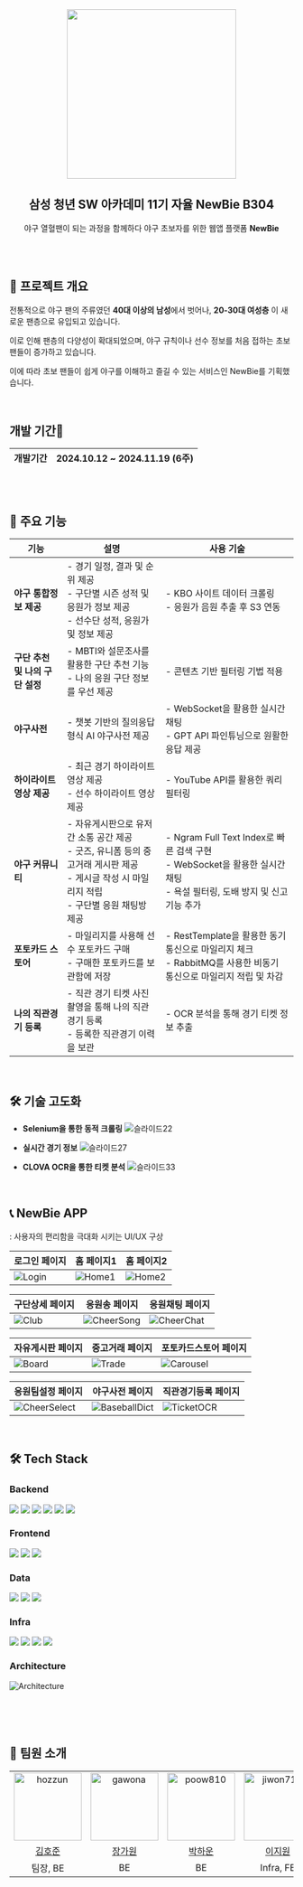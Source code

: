  <div align="center">

<img width="300px" src="https://github.com/user-attachments/assets/f4b073ac-dd0d-430b-8dc3-d7d92c2fcce2" />

<br>

<h2>삼성 청년 SW 아카데미 11기 자율 NewBie B304</h2>

<p>
    야구 열혈팬이 되는 과정을 함께하다
    야구 초보자를 위한 웹앱 플랫폼 <strong>NewBie</strong>
</p>

<br/>
<br/>

</div>

<div>

## 💫 프로젝트 개요

전통적으로 야구 팬의 주류였던 **40대 이상의 남성**에서 벗어나, **20-30대 여성층** 이 새로운 팬층으로 유입되고 있습니다.

이로 인해 팬층의 다양성이 확대되었으며, 야구 규칙이나 선수 정보를 처음 접하는 초보 팬들이 증가하고 있습니다.

이에 따라 초보 팬들이 쉽게 야구를 이해하고 즐길 수 있는 서비스인 NewBie를 기획했습니다.

<br/>

<h2> 개발 기간📅</h2>

| 개발기간 | 2024.10.12 ~ 2024.11.19 (6주) |
| -------- | ----------------------------- |

</div>

</div>

<br/>
<br/>

<!-- 기술 스택 -->

## 📌 주요 기능

| **기능**                        | **설명**                                                                                                                                           | **사용 기술**                                                                                                              |
| ------------------------------- | -------------------------------------------------------------------------------------------------------------------------------------------------- | -------------------------------------------------------------------------------------------------------------------------- |
| **야구 통합정보 제공**          | - 경기 일정, 결과 및 순위 제공<br>- 구단별 시즌 성적 및 응원가 정보 제공<br>- 선수단 성적, 응원가 및 정보 제공                                     | - KBO 사이트 데이터 크롤링<br>- 응원가 음원 추출 후 S3 연동                                                                |
| **구단 추천 및 나의 구단 설정** | - MBTI와 설문조사를 활용한 구단 추천 기능<br>- 나의 응원 구단 정보를 우선 제공                                                                     | - 콘텐츠 기반 필터링 기법 적용                                                                                             |
| **야구사전**                    | - 챗봇 기반의 질의응답 형식 AI 야구사전 제공                                                                                                       | - WebSocket을 활용한 실시간 채팅<br>- GPT API 파인튜닝으로 원활한 응답 제공                                                |
| **하이라이트 영상 제공**        | - 최근 경기 하이라이트 영상 제공<br>- 선수 하이라이트 영상 제공                                                                                    | - YouTube API를 활용한 쿼리 필터링                                                                                         |
| **야구 커뮤니티**               | - 자유게시판으로 유저 간 소통 공간 제공<br>- 굿즈, 유니폼 등의 중고거래 게시판 제공<br>- 게시글 작성 시 마일리지 적립<br>- 구단별 응원 채팅방 제공 | - Ngram Full Text Index로 빠른 검색 구현<br>- WebSocket을 활용한 실시간 채팅<br>- 욕설 필터링, 도배 방지 및 신고 기능 추가 |
| **포토카드 스토어**             | - 마일리지를 사용해 선수 포토카드 구매<br>- 구매한 포토카드를 보관함에 저장                                                                        | - RestTemplate을 활용한 동기 통신으로 마일리지 체크<br>- RabbitMQ를 사용한 비동기 통신으로 마일리지 적립 및 차감           |
| **나의 직관경기 등록**          | - 직관 경기 티켓 사진 촬영을 통해 나의 직관경기 등록<br>- 등록한 직관경기 이력을 보관                                                              | - OCR 분석을 통해 경기 티켓 정보 추출                                                                                      |

<br/>

## 🛠 기술 고도화

- **Selenium을 통한 동적 크롤링**
  ![슬라이드22](https://github.com/user-attachments/assets/09ee5dbe-96b2-42a8-9351-96fc052c3d72)

- **실시간 경기 정보**
  ![슬라이드27](https://github.com/user-attachments/assets/f26a9a13-6095-444a-99b8-f29fc3ad4252)

- **CLOVA OCR을 통한 티켓 분석**
  ![슬라이드33](https://github.com/user-attachments/assets/e7113342-1a28-4a69-be16-fb760d545b90)

<br/>

## 📞 NewBie APP

: 사용자의 편리함을 극대화 시키는 UI/UX 구상

| 로그인 페이지                                                                             | 홈 페이지1                                                                                | 홈 페이지2                                                                                |
| ----------------------------------------------------------------------------------------- | ----------------------------------------------------------------------------------------- | ----------------------------------------------------------------------------------------- |
| ![Login](https://github.com/user-attachments/assets/d23d44e0-356b-4567-bf29-e411a486abb3) | ![Home1](https://github.com/user-attachments/assets/5e26311d-5280-4c18-b7fa-29ce17cbedbe) | ![Home2](https://github.com/user-attachments/assets/84123d27-6913-462b-8aa2-24bee6159fd9) |

| 구단상세 페이지                                                                          | 응원송 페이지                                                                                 | 응원채팅 페이지                                                                               |
| ---------------------------------------------------------------------------------------- | --------------------------------------------------------------------------------------------- | --------------------------------------------------------------------------------------------- |
| ![Club](https://github.com/user-attachments/assets/dfe52c8f-ee0b-43a0-8de4-f550d19d91b0) | ![CheerSong](https://github.com/user-attachments/assets/89c2712a-7dbd-4a55-98f6-80d4f6254055) | ![CheerChat](https://github.com/user-attachments/assets/85c25e4d-e311-4626-93b3-a1b242675a5d) |

| 자유게시판 페이지                                                                         | 중고거래 페이지                                                                           | 포토카드스토어 페이지                                                                        |
| ----------------------------------------------------------------------------------------- | ----------------------------------------------------------------------------------------- | -------------------------------------------------------------------------------------------- |
| ![Board](https://github.com/user-attachments/assets/95e684d7-e6cd-48cc-83db-129e220810c8) | ![Trade](https://github.com/user-attachments/assets/d69fc2a3-b489-44f0-857e-946637ba05c6) | ![Carousel](https://github.com/user-attachments/assets/11f3b657-96c3-48c6-80c1-25d2d7214e8e) |

| 응원팀설정 페이지                                                                               | 야구사전 페이지                                                                                  | 직관경기등록 페이지                                                                           |
| ----------------------------------------------------------------------------------------------- | ------------------------------------------------------------------------------------------------ | --------------------------------------------------------------------------------------------- |
| ![CheerSelect](https://github.com/user-attachments/assets/5ea0bbb0-a0a4-47b9-8492-a3ccf5372bf5) | ![BaseballDict](https://github.com/user-attachments/assets/8f561d83-ced8-48e0-bcac-8c192e0f7f14) | ![TicketOCR](https://github.com/user-attachments/assets/9cf81369-85dd-4b7a-8c2d-559a2f00eec5) |

<br/>

  <h2>🛠 Tech Stack</h2>

<h3>Backend</h3>
<div>
    <img src="https://img.shields.io/badge/java-3578E5?style=for-the-badge&logo=java&logoColor=white" />
    <img src="https://img.shields.io/badge/springboot-6DB33F?style=for-the-badge&logo=springboot&logoColor=white" />
    <img src="https://img.shields.io/badge/jpa-FF7800?style=for-the-badge&logo=hibernate&logoColor=white" />
    <img src="https://img.shields.io/badge/spring%20security-6DB33F?style=for-the-badge&logo=springsecurity&logoColor=white" />
    <img src="https://img.shields.io/badge/python-3776AB?style=for-the-badge&logo=python&logoColor=white" />
    <img src="https://img.shields.io/badge/fastapi-009688?style=for-the-badge&logo=fastapi&logoColor=white" />
</div>
<h3>Frontend</h3>
<div>
    <img src="https://img.shields.io/badge/React-0088CC?style=for-the-badge&logo=react&logoColor=white" />
    <img src="https://img.shields.io/badge/redux-%23593d88.svg?style=for-the-badge&logo=redux&logoColor=white" />
    <img src="https://img.shields.io/badge/typescript-%23007ACC.svg?style=for-the-badge&logo=typescript&logoColor=white" />

</div>
<h3>Data</h3>
<div>
    <img src="https://img.shields.io/badge/mysql-4479A1?style=for-the-badge&logo=mysql&logoColor=white" />
    <img src="https://img.shields.io/badge/mongodb-47A248?style=for-the-badge&logo=mongodb&logoColor=white" />
    <img src="https://img.shields.io/badge/redis-FF4438?style=for-the-badge&logo=redis&logoColor=white " />
</div>
<h3>Infra</h3>
<div>
    <img src="https://img.shields.io/badge/amazon%20ec2-FF9900?style=for-the-badge&logo=amazonec2&logoColor=white" />
    <img src="https://img.shields.io/badge/docker-2496ED?style=for-the-badge&logo=docker&logoColor=white" />
    <img src="https://img.shields.io/badge/jenkins-D24939?style=for-the-badge&logo=jenkins&logoColor=white" />
    <img src="https://img.shields.io/badge/nginx-009639?style=for-the-badge&logo=nginx&logoColor=white" />
</div>
<h3>Architecture</h3>

![Architecture](https://github.com/user-attachments/assets/40af5d1e-5b7d-4695-9d54-6ade73dbaacf)

<br/>
<br/>  
<br/>

<div>
<h2>🧑‍ 팀원 소개</h2>

<div>
<table>
    <tr>
        <td align="center">
        <a href="https://github.com/hozzun">
          <img src="https://avatars.githubusercontent.com/hozzun" width="120px;" alt="hozzun">
        </a>
      </td>
      <td align="center">
        <a href="https://github.com/gawona">
          <img src="https://avatars.githubusercontent.com/gawona" width="120px;" alt="gawona">
        </a>
      </td>
      <td align="center">
        <a href="https://github.com/poow810">
          <img src="https://avatars.githubusercontent.com/poow810" width="120px;" alt="poow810">
        </a>
      </td>
      <td align="center">
        <a href="https://github.com/jiwon718">
          <img src="https://avatars.githubusercontent.com/jiwon718" width="120px;" alt="jiwon718">
        </a>
      </td>
      <td align="center">
        <a href="https://github.com/miryang1016">
          <img src="https://avatars.githubusercontent.com/miryang1016" width="120px;" alt="miryang1016">
        </a>
      </td>
      <td align="center">
        <a href="https://github.com/yasisicoco">
          <img src="https://avatars.githubusercontent.com/yasisicoco" width="120px;" alt="yasisicoco">
        </a>
      </td>
  </tr>
  <tr>
    <td align="center">
      <a href="https://github.com/hozzun">
        김호준
      </a>
    </td>
    <td align="center">
      <a href="https://github.com/gawona">
        장가원
      </a>
    </td>
    <td align="center">
      <a href="https://github.com/poow810">
        박하운
      </a>
    </td>
    <td align="center">
      <a href="https://github.com/jiwon718">
        이지원
      </a>
    </td>
    <td align="center">
      <a href="https://github.com/miryang1016">
        김미량
      </a>
    </td>
    <td align="center">
      <a href="https://github.com/yasisicoco">
        김진우
      </a>
    </td>
  </tr>
  <tr>
    <td align="center">
        팀장, BE
    </td>
    <td align="center">
      BE
    </td>
    <td align="center">
      BE
    </td>
    <td align="center">
      Infra, FE
    </td>
    <td align="center">
      FE, Data
    </td>
    <td align="center">
      FE
    </td>
  </tr>
</table>
</div>
